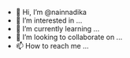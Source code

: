 - 👋 Hi, I’m @nainnadika
- 👀 I’m interested in ...
- 🌱 I’m currently learning ...
- 💞️ I’m looking to collaborate on ...
- 📫 How to reach me ...

<!---
nainnadika/nainnadika is a ✨ special ✨ repository because its `README.md` (this file) appears on your GitHub profile.
You can click the Preview link to take a look at your changes.
--->

